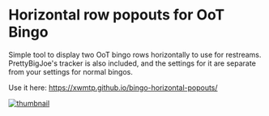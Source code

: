 # Horizontal row popouts for OoT Bingo
Simple tool to display two OoT bingo rows horizontally to use for restreams. PrettyBigJoe's tracker is also included, and the settings for it are separate from your settings for normal bingos.

Use it here: https://xwmtp.github.io/bingo-horizontal-popouts/

[![thumbnail](https://github.com/xwmtp/bingo-horizontal-popouts/blob/master/img/thumbnail.PNG?raw=true)](https://xwmtp.github.io/bingo-horizontal-popouts/)
